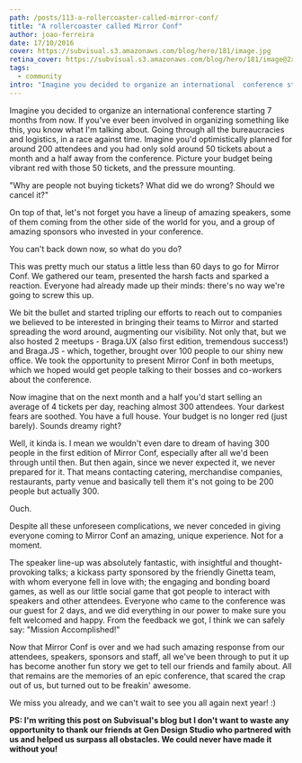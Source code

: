 ```yaml
---
path: /posts/113-a-rollercoaster-called-mirror-conf/
title: "A rollercoaster called Mirror Conf"
author: joao-ferreira
date: 17/10/2016
cover: https://subvisual.s3.amazonaws.com/blog/hero/181/image.jpg
retina_cover: https://subvisual.s3.amazonaws.com/blog/hero/181/image@2x.jpg
tags:
  - community
intro: "Imagine you decided to organize an international  conference starting 7 months from now. If you've ever been involved in organizing something like this, you know what I'm talking about. Going through all the bureaucracies and logistics, in a race against time.  Imagine you'd optimistically planned for around 200 attendees and you had only sold around 50 tickets about a month and a half away from the conference. Picture your budget being vibrant red with those 50 tickets, and the pressure mounting."
---
```


Imagine you decided to organize an international  conference starting 7 months from now. If you've ever been involved in organizing something like this, you know what I'm talking about. Going through all the bureaucracies and logistics, in a race against time.  Imagine you'd optimistically planned for around 200 attendees and you had only sold around 50 tickets about a month and a half away from the conference. Picture your budget being vibrant red with those 50 tickets, and the pressure mounting. 

"Why are people not buying tickets? What did we do wrong? Should we cancel it?" 

On top of that, let's not forget you have a lineup of amazing speakers, some of them coming from the other side of the world for you, and a group of amazing sponsors who invested in your conference. 

You can't back down now, so what do you do? 

This was pretty much our status a little less than 60 days to go for Mirror Conf. We gathered our team, presented the harsh facts and sparked a reaction. Everyone had already made up their minds: there's no way we're going to screw this up. 

We bit the bullet and started tripling our efforts to reach out to companies we believed to be interested in bringing their teams to Mirror and started spreading the word around, augmenting our visibility. Not only that, but we also hosted 2 meetups - Braga.UX (also first edition, tremendous success!) and Braga.JS - which, together, brought over 100 people to our shiny new office. We took the opportunity to present Mirror Conf in both meetups, which we hoped would get people talking to their bosses and co-workers about the conference. 

Now imagine that on the next month and a half you'd start selling an average of 4 tickets per day, reaching almost 300 attendees. Your darkest fears are soothed. You have a full house. Your budget is no longer red (just barely). Sounds dreamy right?

Well, it kinda is. I mean we wouldn't even dare to dream of having 300 people in the first edition of Mirror Conf, especially after all we'd been through until then. But then again, since we never expected it, we never prepared for it. That means contacting catering, merchandise companies, restaurants, party venue and basically tell them it's not going to be 200 people but actually 300. 

Ouch.

Despite all these unforeseen complications, we never conceded in giving everyone coming to Mirror Conf an amazing, unique experience. Not for a moment. 

The speaker line-up was absolutely fantastic, with insightful and thought-provoking talks; a kickass party sponsored by the friendly Ginetta team, with whom everyone fell in love with; the engaging and bonding board games, as well as our little social game that got people to interact with speakers and other attendees. Everyone who came to the conference was our guest for 2 days, and we did everything in our power to make sure you felt welcomed and happy. From the feedback we got, I think we can safely say: "Mission Accomplished!"

Now that Mirror Conf is over and we had such amazing response from our attendees, speakers, sponsors and staff, all we've been through to put it up has become another fun story we get to tell our friends and family about. All that remains are the memories of an epic conference, that scared the crap out of us, but turned out to be freakin' awesome. 

We miss you already, and we can't wait to see you all again next year! :)

<b>PS: I'm writing this post on Subvisual's blog but I don't want to waste any opportunity to thank our friends at Gen Design Studio who partnered with us and helped us surpass all obstacles. We could never have made it without you!</b>
